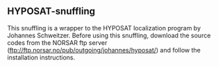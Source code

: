 HYPOSAT-snuffling
-----------------

This snuffling is a wrapper to the HYPOSAT localization program by Johannes 
Schweitzer. Before using this snuffling, download the source codes from the 
NORSAR ftp server (ftp://ftp.norsar.no/pub/outgoing/johannes/hyposat/) and 
follow the installation instructions.
